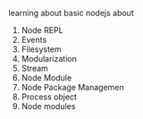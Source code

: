 learning about basic nodejs about 
1. Node REPL
2. Events
3. Filesystem
4. Modularization
5. Stream
6. Node Module
7. Node Package Managemen
8. Process object
9. Node modules

